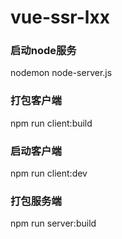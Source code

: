 # vue-ssr-lxx
### 启动node服务
nodemon node-server.js

### 打包客户端
npm run client:build
### 启动客户端 
npm run client:dev

### 打包服务端
npm run server:build

